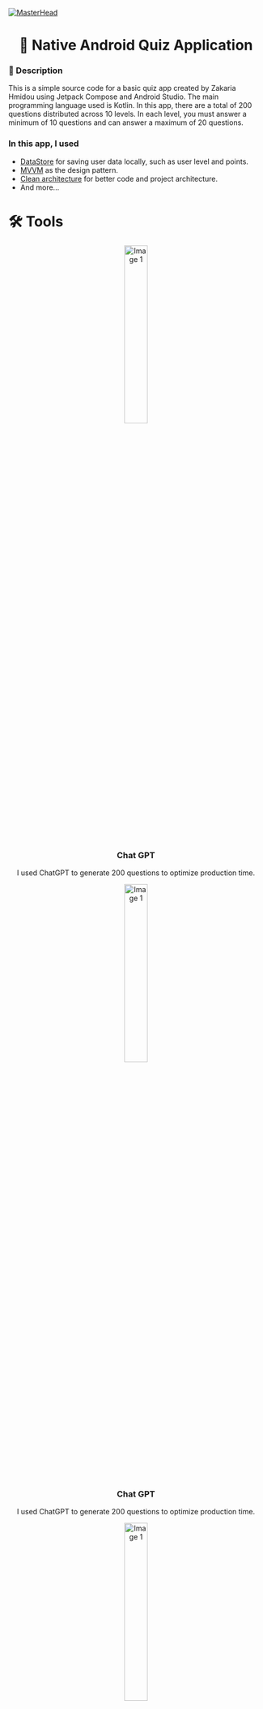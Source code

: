 [![MasterHead](https://github.com/HmidouZaka/Quis-Native-Android-App/assets/94437384/35baf2b7-c015-4087-932c-51aaf999782c)](https://rishavchanda.io)


<div align="center">
        <h1 >👋 Native Android Quiz Application</h1>
</div>
<div>
    <h3>🧐 Description</h3>
    <p>
        This is a simple source code for a basic quiz app created by Zakaria Hmidou using Jetpack Compose and Android Studio. The main programming language used is Kotlin. In this app, there are a total of 200 questions distributed across 10 levels. In each level, you must answer a minimum of 10 questions and can answer a maximum of 20 questions.
    </p>
    <h3>In this app, I used</h3>
    <ul>
        <li><a href="https://developer.android.com/topic/libraries/architecture/datastore">DataStore</a> for saving user data locally, such as user level and points.</li>
        <li><a href="https://developer.android.com/topic/libraries/architecture/viewmodel">MVVM</a> as the design pattern.</li>
        <li><a href="https://developer.android.com/topic/architecture">Clean architecture</a> for better code and project architecture.</li>
        <li>And more...</li>
    </ul>
</div>

 <h1>🛠️ Tools </h1>
 <div align="center">
      <div>
              <img src="https://upload.wikimedia.org/wikipedia/commons/thumb/0/04/ChatGPT_logo.svg/1200px-ChatGPT_logo.svg.png"   width="30%" alt="Image 1" >
              <h3>Chat GPT</h3>
              <p>
                     I used ChatGPT to generate 200 questions to optimize production time. 
              </p>
      </div>  
           <div>
              <img src="https://upload.wikimedia.org/wikipedia/commons/thumb/0/04/ChatGPT_logo.svg/1200px-ChatGPT_logo.svg.png"   width="30%" alt="Image 1" >
              <h3>Chat GPT</h3>
              <p>
                     I used ChatGPT to generate 200 questions to optimize production time. 
              </p>
      </div>  
              <div>
              <img src="https://upload.wikimedia.org/wikipedia/commons/thumb/0/04/ChatGPT_logo.svg/1200px-ChatGPT_logo.svg.png"   width="30%" alt="Image 1" >
              <h3>Chat GPT</h3>
              <p>
                     I used ChatGPT to generate 200 questions to optimize production time. 
              </p>
      </div>  
 </div>
 | ![Image 1](https://upload.wikimedia.org/wikipedia/commons/thumb/0/04/ChatGPT_logo.svg/1200px-ChatGPT_logo.svg.png) | ![Image 2](https://upload.wikimedia.org/wikipedia/commons/thumb/0/04/ChatGPT_logo.svg/1200px-ChatGPT_logo.svg.png) | ![Image 3](https://upload.wikimedia.org/wikipedia/commons/thumb/0/04/ChatGPT_logo.svg/1200px-ChatGPT_logo.svg.png) |
| --- | --- | --- |
| **Chat GPT** | **Chat GPT** | **Chat GPT** |
| I used ChatGPT to generate 200 questions to optimize production time. | I used ChatGPT to generate 200 questions to optimize production time. | I used ChatGPT to generate 200 questions to optimize production time. |


---

<h1 >😎 Preview</h1>
<p align="center">
  <img src="https://github.com/HmidouZaka/Quis-Native-Android-App/assets/94437384/d2a936ca-4d2c-4b87-9af8-a49f10e7d9d7" width="30%" alt="Image 1">
  <img src="https://github.com/HmidouZaka/Quis-Native-Android-App/assets/94437384/807e272e-2740-437a-8045-1c36e1aa4ca1" width="30%" alt="Image 2">
  <img src="https://github.com/HmidouZaka/Quis-Native-Android-App/assets/94437384/c2d4b054-b977-4ab8-808c-26ce9585a888" width="30%" alt="Image 3">
</p>

---

